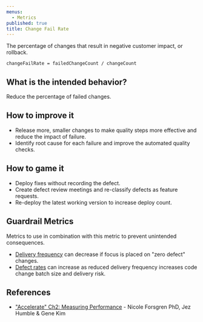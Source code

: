 ```yaml
---
menus:
  - Metrics
published: true
title: Change Fail Rate
---
```


The percentage of changes that result in negative customer impact, or rollback.

`changeFailRate = failedChangeCount / changeCount`

## What is the intended behavior?

Reduce the percentage of failed changes.

## How to improve it

- Release more, smaller changes to make quality steps more effective and reduce the impact of failure.
- Identify root cause for each failure and improve the automated quality checks.

## How to game it

- Deploy fixes without recording the defect.
- Create defect review meetings and re-classify defects as feature requests.
- Re-deploy the latest working version to increase deploy count.

## Guardrail Metrics

Metrics to use in combination with this metric to prevent unintended consequences.

- [Delivery frequency](../release-frequency) can decrease if focus is placed on "zero defect" changes.
- [Defect rates](../defect-rate) can increase as reduced delivery frequency increases code change batch size and delivery risk.

## References

- ["Accelerate" Ch2: Measuring
  Performance](https://learning.oreilly.com/library/view/accelerate/9781457191435/13-ch2.xhtml) - Nicole Forsgren PhD, Jez Humble & Gene Kim

